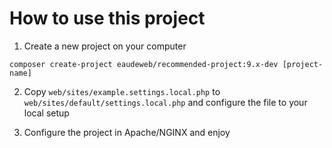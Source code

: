# How to use this project


1. Create a new project on your computer


```
composer create-project eaudeweb/recommended-project:9.x-dev [project-name]
```

2. Copy `web/sites/example.settings.local.php` to `web/sites/default/settings.local.php` and configure the file to your local setup


3. Configure the project in Apache/NGINX and enjoy

